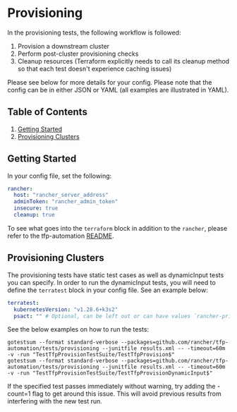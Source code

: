 # Provisioning

In the provisioning tests, the following workflow is followed:

1. Provision a downstream cluster
2. Perform post-cluster provisioning checks
7. Cleanup resources (Terraform explicitly needs to call its cleanup method so that each test doesn't experience caching issues)

Please see below for more details for your config. Please note that the config can be in either JSON or YAML (all examples are illustrated in YAML).

## Table of Contents
1. [Getting Started](#Getting-Started)
2. [Provisioning Clusters](#Provisioning=Clusters)

## Getting Started
In your config file, set the following:
```yaml
rancher:
  host: "rancher_server_address"
  adminToken: "rancher_admin_token"
  insecure: true
  cleanup: true
```

To see what goes into the `terraform` block in addition to the `rancher`, please refer to the tfp-automation [README](../../README.md).

## Provisioning Clusters
The provisioning tests have static test cases as well as dynamicInput tests you can specify. In order to run the dynamicInput tests, you will need to define the `terratest` block in your config file. See an example below:

```yaml
terratest:
  kubernetesVersion: "v1.28.6+k3s2"
  psact: "" # Optional, can be left out or can have values `rancher-privileged` or `rancher-restricted`
  ```

See the below examples on how to run the tests:

`gotestsum --format standard-verbose --packages=github.com/rancher/tfp-automation/tests/provisioning --junitfile results.xml -- -timeout=60m -v -run "TestTfpProvisionTestSuite/TestTfpProvision$"` \
`gotestsum --format standard-verbose --packages=github.com/rancher/tfp-automation/tests/provisioning --junitfile results.xml -- -timeout=60m -v -run "TestTfpProvisionTestSuite/TestTfpProvisionDynamicInput$"`

If the specified test passes immediately without warning, try adding the -count=1 flag to get around this issue. This will avoid previous results from interfering with the new test run.